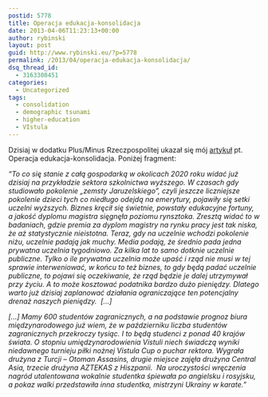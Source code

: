 ```yaml
---
postid: 5778
title: Operacja edukacja-konsolidacja
date: 2013-04-06T11:23:13+00:00
author: rybinski
layout: post
guid: http://www.rybinski.eu/?p=5778
permalink: /2013/04/operacja-edukacja-konsolidacja/
dsq_thread_id:
  - 3163308451
categories:
  - Uncategorized
tags:
  - consolidation
  - demographic tsunami
  - higher-education
  - VIstula
---
```

Dzisiaj w dodatku Plus/Minus Rzeczpospolitej ukazał się mój [artykuł](http://www.rp.pl/artykul/61991,997051-Operacja--edukacja-konsolidacja-.html) pt. Operacja edukacja-konsolidacja. Poniżej fragment:

_“To co się stanie z całą gospodarką w okolicach 2020 roku widać już dzisiaj na przykładzie sektora szkolnictwa wyższego. W czasach gdy studiowało pokolenie „zemsty Jaruzelskiego”, czyli jeszcze liczniejsze pokolenie dzieci tych co niedługo odejdą na emerytury, pojawiły się setki uczelni wyższych. Biznes kręcił się świetnie, powstały edukacyjne fortuny, a jakość dyplomu magistra sięgnęła poziomu rynsztoka. Zresztą widać to w badaniach, gdzie premia za dyplom magistry na rynku pracy jest tak niska, że aż statystycznie nieistotna. Teraz, gdy na uczelnie wchodzi pokolenie niżu, uczelnie padają jak muchy. Media podają, że średnio pada jedna prywatna uczelnia tygodniowo. Za kilka lat to samo dotknie uczelnie publiczne. Tylko o ile prywatna uczelnia może upaść i rząd nie musi w tej sprawie interweniować, w końcu to też biznes, to gdy będą padać uczelnie publiczne, to pojawi się oczekiwanie, że rząd będzie je dalej utrzymywał przy życiu. A to może kosztować podatnika bardzo dużo pieniędzy. Dlatego warto już dzisiaj zaplanować działania ograniczające ten potencjalny drenaż naszych pieniędzy.  [...]_

_[...] Mamy 600 studentów zagranicznych, a na podstawie prognoz biura międzynarodowego już wiem, że w październiku liczba studentów zagranicznych przekroczy tysiąc. I to będą studenci z ponad 40 krajów świata. O stopniu umiędzynarodowienia Vistuli niech świadczą wyniki niedawnego turnieju piłki nożnej Vistula Cup o puchar rektora. Wygrała drużyna z Turcji – Otoman Assasins, drugie miejsce zajęła drużyna Central Asia, trzecie drużyna AZTEKAS z Hiszpanii.  Na uroczystości wręczenia nagród utalentowana wokalnie studentka śpiewała po angielsku i rosyjsku, a pokaz walki przedstawiła inna studentka, mistrzyni Ukrainy w karate.”_

 

